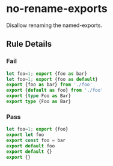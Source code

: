 <!-- prettier-ignore-start -->
# no-rename-exports

Disallow renaming the named-exports.

## Rule Details

### Fail

```ts
let foo=1; export {foo as bar}
let foo=1; export {foo as default}
export {foo as bar} from './foo'
export {default as foo} from './foo'
export {type Foo as Bar}
export type {Foo as Bar}
```

### Pass

```ts
let foo=1; export {foo}
export let foo
export const foo = bar
export default foo
export default {}
export {}
```
<!-- prettier-ignore-end -->
